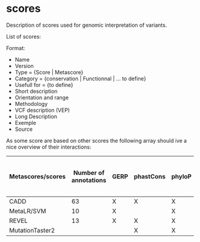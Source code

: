 # scores

Description of scores used for genomic interpretation of variants.

List of scores:

Format:
* Name
* Version
* Type = {Score | Metascore}
* Category = {conservation | Functionnal | ... to define}
* Usefull for = {to define}
* Short description
* Orientation and range
* Methodology
* VCF description (VEP)
* Long Description
* Exemple
* Source


As some score are based on other scores the following array should ive a nice overview of their interactions:

| Metascores/scores | Number of annotations | GERP | phastCons | phyloP | Grantham | SIFT | PolyPhen | MutationTaster | MutationAssessor | FATHMM | LRT | SiPhy | 1000G AF | ESP AF | ClinVar | HGMD | gnomAD/BRAVO variant density | VEST | PROVEAN | MutPred | Gene Annotation? | bstatistic | mirSVR | targetScan | chromHMM | Encode expresion | Encode  nucleosome position | Encode  histone modification | Encode open chromatine | Encode DNAse hypersensitiv | Encode promoter-associated regulatory features | JASPAR | Segway | tOverlapMotifs | TFBS | mutationDensity | nearestMutation | dbscSNV | GC | CpG | NNSplice |
| - | - | - | - | - | - | - | - | - | - | - | - | - | - | - | - | - | - | - | - | - | - | - | - | - | - | - | - | - | - | - | - | - | - | - | - | - | - | - | - | - | - |
| CADD | 63 | X | X | X | X | X |  |  |  |  |  |  | X | X |  |  | X |  |  |  | X | X | X | X | X | X | X | X | X | X |  |  | X | X | X | X | X | X | X | X |  |
| MetaLR/SVM | 10 | X |  | X |  | X | X | X | X | X | X | X | X |  |  |  |  |  |  |  |  |  |  |  |  |  |  |  |  |  |  |  |  |  |  |  |  |  |  |  |  |
| REVEL | 13 | X | X | X |  | X | X | X | X | X | X | X |  |  |  |  |  | X | X | X |  |  |  |  |  |  |  |  |  |  |  |  |  |  |  |  |  |  |  |  |  |
| MutationTaster2 |  |  | X | X |  |  |  |  |  |  |  |  | X |  | X | X |  |  |  |  |  |  |  |  |  |  |  | X |  | X | X | X |  |  |  |  |  |  |  |  | X |

